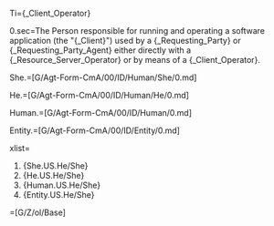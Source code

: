 Ti={_Client_Operator}

0.sec=The Person responsible for running and operating a software application (the "{_Client}") used by a {_Requesting_Party} or {_Requesting_Party_Agent} either directly with a {_Resource_Server_Operator} or by means of a {_Client_Operator}.

She.=[G/Agt-Form-CmA/00/ID/Human/She/0.md]

He.=[G/Agt-Form-CmA/00/ID/Human/He/0.md]

Human.=[G/Agt-Form-CmA/00/ID/Human/0.md]

Entity.=[G/Agt-Form-CmA/00/ID/Entity/0.md]

xlist=<ol><li>{She.US.He/She}<li>{He.US.He/She}<li>{Human.US.He/She}<li>{Entity.US.He/She}</ol>
 
=[G/Z/ol/Base]
